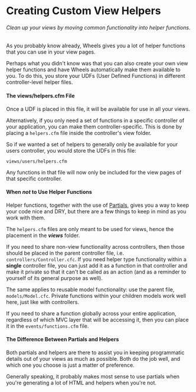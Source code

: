 # Creating Custom View Helpers

###### Clean up your views by moving common functionality into helper functions.

As you probably know already, Wheels gives you a lot of helper functions that you can use in your view pages.

Perhaps what you didn't know was that you can also create your own view helper functions and have Wheels automatically make them available to you. To do this, you store your UDFs (User Defined Functions) in different controller-level helper files.

#### The views/helpers.cfm File
Once a UDF is placed in this file, it will be available for use in all your views.

Alternatively, if you only need a set of functions in a specific controller of your application, you can make them controller-specific. This is done by placing a `helpers.cfm` file inside the controller's view folder.

So if we wanted a set of helpers to generally only be available for your users controller, you would store the UDFs in this file:
```
views/users/helpers.cfm
```
Any functions in that file will now only be included for the view pages of that specific controller.

#### When _not_ to Use Helper Functions
Helper functions, together with the use of [Partials][1], gives you a way to keep your code nice and DRY, but there are a few things to keep in mind as you work with them.

The `helpers.cfm` files are only meant to be used for views, hence the placement in the **_views_** folder.

If you need to share non-view functionality across controllers, then those should be placed in the parent controller file, i.e. `controllers/Controller.cfc`. If you need helper type functionality within a **single** controller file, you can just add it as a function in that controller and make it private so that it can't be called as an action (and as a reminder to yourself of its general purpose as well).

The same applies to reusable model functionality: use the parent file, `models/Model.cfc`. Private functions within your children models work well here, just like with controllers.

If you need to share a function globally across your entire application, regardless of which MVC layer that will be accessing it, then you can place it in the `events/functions.cfm` file.

#### The Difference Between Partials and Helpers
Both partials and helpers are there to assist you in keeping programmatic details out of your views as much as possible. Both do the job well, and which one you choose is just a matter of preference.

Generally speaking, it probably makes most sense to use partials when you're generating a lot of HTML and helpers when you're not.

[1]: ../05-Displaying-Views-to-Users/02-Partials.md